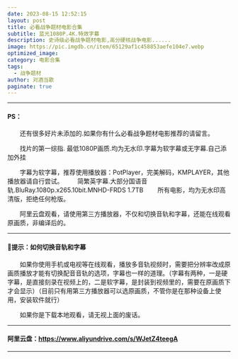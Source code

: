 ```yaml
---
date: 2023-08-15 12:52:15
layout: post
title: 必看战争题材电影合集
subtitle: 蓝光1080P.4K.特效字幕
description: 史诗级必看战争题材电影,高分硬核战争电影......
image: https://pic.imgdb.cn/item/65129af1c458853aefe104e7.webp
optimized_image: 
category: 电影合集
tags:
  - 战争题材
author: 对酒当歌
paginate: true
---
```



---

#### PS：

　　还有很多好片未添加的.如果你有什么必看战争题材电影推荐的请留言。

　　找片的第一综指. 最低1080P画质.均为无水印.字幕为软字幕或无字幕.自己添加外挂

　　字幕为软字幕，推荐使用播放器：PotPlayer，完美解码，KMPLAYER，其他播放器请自行尝试。
　　简繁英字幕.大部分国语音轨.BluRay.1080p.x265.10bit.MNHD-FRDS 1.7TB
　　所有电影，均为无水印高清版，拒绝任何枪版。

　　阿里云盘观看，请使用第三方播放器，不仅和切换音轨和字幕，还能在线观看原画质，非编译后的。

---

#### 🔔提示：如何切换音轨和字幕

　　如果你使用手机或电视等在线观看，播放多音轨视频时，需要把分辨率改成原画质播放才能有切换配音音轨的选项，字幕也一样的道理。（字幕有两种，一是硬字幕，是直接刻录在视频上的，二是软字幕，是封装到视频里的，需要在原画质下才会显示）（目前只有用第三方播放器可以选原画质，不管你是在那种设备上使用，安装软件就行）

　　如果你是下载本地观看，请无视上面的废话。

---

#### 阿里云盘：<https://www.aliyundrive.com/s/WJetZ4teegA>

---
